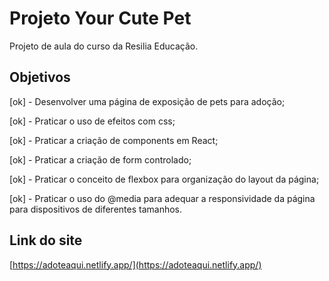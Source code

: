 # Projeto Your Cute Pet

Projeto de aula do curso da Resilia Educação.

## Objetivos

[ok] - Desenvolver uma página de exposição de pets para adoção;

[ok] - Praticar o uso de efeitos com css;

[ok] - Praticar a criação de components em React;

[ok] - Praticar a criação de form controlado;

[ok] - Praticar o conceito de flexbox para organização do layout da página;

[ok] - Praticar o uso do @media para adequar a responsividade da página para dispositivos de diferentes tamanhos.

## Link do site

[https://adoteaqui.netlify.app/](https://adoteaqui.netlify.app/)